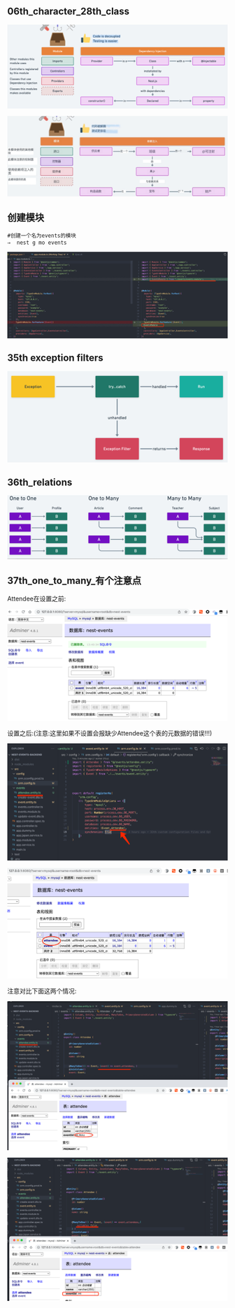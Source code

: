

## 06th_character_28th_class

![img.png](img.png)

![img_1.png](img_1.png)

## 创建模块

```shell
#创建一个名为events的模块
⇒  nest g mo events
```

![img_2.png](img_2.png)



## 35th exception filters

![img_3.png](img_3.png)


## 36th_relations

![img_4.png](img_4.png)

## 37th_one_to_many_有个注意点

Attendee在设置之前:

![img_5.png](img_5.png)

设置之后:(注意:这里如果不设置会报缺少Attendee这个表的元数据的错误!!!)

![img_6.png](img_6.png)

![img_7.png](img_7.png)

注意对比下面这两个情况:

![img_8.png](img_8.png)


![img_9.png](img_9.png)








